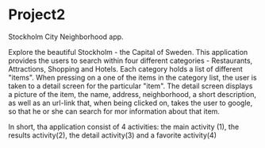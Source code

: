 # Project2

Stockholm City Neighborhood app.

Explore the beautiful Stockholm - the Capital of Sweden. 
This application provides the users to search within four different categories - Restaurants, Attractions, Shopping and Hotels. Each category  holds a list of different "items". When pressing on a one of the items in the category list, the user is taken to a detail screen for the particular "item". The detail screen displays a picture of the item, the name, address, neighborhood, a short description, as well as an url-link that, when being clicked on, takes the user to google, so that he or she can search for mor information about that item. 

In short, tha application consist of 4 activities: the main activity (1), the results activity(2), the detail activity(3) and a favorite activity(4)

